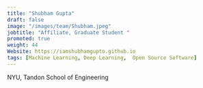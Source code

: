 ```yaml
---
title: "Shubham Gupta"
draft: false
image: "/images/team/Shubham.jpeg"
jobtitle: "Affiliate, Graduate Student "
promoted: true
weight: 44
Website: https://iamshubhamgupto.github.io
tags: [Machine Learning, Deep Learning,  Open Source Software]
---
```



NYU, Tandon School of Engineering

